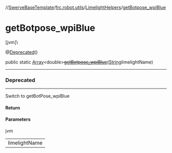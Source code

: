 //[SwerveBaseTemplate](../../../index.md)/[frc.robot.utils](../index.md)/[LimelightHelpers](index.md)/[getBotpose_wpiBlue](get-botpose_wpi-blue.md)

# getBotpose_wpiBlue

[jvm]\

@[Deprecated](https://docs.oracle.com/javase/8/docs/api/java/lang/Deprecated.html)()

public static [Array](https://kotlinlang.org/api/latest/jvm/stdlib/kotlin/-array/index.html)&lt;double&gt;[~~getBotpose_wpiBlue~~](get-botpose_wpi-blue.md)([String](https://docs.oracle.com/javase/8/docs/api/java/lang/String.html)limelightName)

---

### Deprecated

---

Switch to getBotPose_wpiBlue

#### Return

#### Parameters

jvm

| |
|---|
| limelightName |
